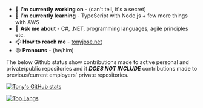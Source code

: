 - 🔭 **I’m currently working on** -  (can't tell, it's a secret)
- 🌱 **I’m currently learning** -  TypeScript with Node.js + few more things with AWS
- 💬 **Ask me about** - C#, .NET, programming languages, agile principles etc.
- 📫 **How to reach me** - [tonyjose.net](http://tonyjose.net)
- 😄 **Pronouns** - (he/him)

<!--
**tonyjose-tjx/tonyjose-tjx** is a ✨ _special_ ✨ repository because its `README.md` (this file) appears on your GitHub profile.

Here are some ideas to get you started:


-->

The below Github status show contributions made to active personal and private/public repositories and it ***DOES NOT INCLUDE*** contributions made to previous/current employers' private repositories.

[![Tony's GitHub stats](https://github-readme-stats.vercel.app/api?username=tonyjose-tjx&count_private=true&include_all_commits=true&show_icons=true)](https://tonyjose.net)


[![Top Langs](https://github-readme-stats.vercel.app/api/top-langs/?username=tonyjose-tjx&langs_count=8&include_all_commits&count_private=true)](https://tonyjose.net)
